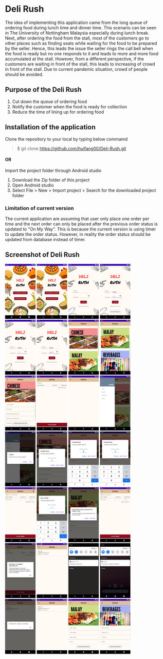 # Deli Rush
The idea of implementing this application came from the long queue of ordering food during lunch time and dinner time. 
This scenario can be seen in The University of Nottingham Malaysia especially during lunch break.
Next, after ordering the food from the stall, most of the customers go to other places such as finding seats while waiting for the food to be prepared by the seller.
Hence, this leads the issue the seller rings the call bell when the food is ready but no one responds to it and leads to more and more food accumulated at the stall.
However, from a different perspective, if the customers are waiting in front of the stall, this leads to increasing of crowd in front of the stall.
Due to current pandemic situation, crowd of people should be avoided.

## Purpose of the Deli Rush
1. Cut down the queue of ordering food
2. Notify the customer when the food is ready for collection
3. Reduce the time of lining up for ordering food

## Installation of the application
Clone the repository to your local by typing below commamd
> $ git clone https://github.com/huifang00/Deli-Rush.git
#### OR
Import the project folder through Android studio
1. Download the Zip folder of this project
2. Open Android studio
3. Select File > New > Import project > Search for the downloaded project folder

### Limitation of current version
The current application are assuming that user only place one order per time and the next order can only be placed after the previous order status is updated to "On My Way". This is because the current version is using timer to update the order status. However, in reality the order status should be updated from database instead of timer.

## Screenshot of Deli Rush
<img src="./Deli Rush Images/1.png" width="100" height="180">
<img src="./Deli Rush Images/2.png" width="100" height="180">
<img src="./Deli Rush Images/3.png" width="100" height="180">
<img src="./Deli Rush Images/4.png" width="100" height="180">
<img src="./Deli Rush Images/5.png" width="100" height="180">
<img src="./Deli Rush Images/6.png" width="100" height="180">
<img src="./Deli Rush Images/7.png" width="100" height="180">
<img src="./Deli Rush Images/8.png" width="100" height="180">
<img src="./Deli Rush Images/9.png" width="100" height="180">
<img src="./Deli Rush Images/10.png" width="100" height="180">
<img src="./Deli Rush Images/11.png" width="100" height="180">
<img src="./Deli Rush Images/12.png" width="100" height="180">
<img src="./Deli Rush Images/13.png" width="100" height="180">
<img src="./Deli Rush Images/14.png" width="100" height="180">
<img src="./Deli Rush Images/15.png" width="100" height="180">
<img src="./Deli Rush Images/16.png" width="100" height="180">
<img src="./Deli Rush Images/17.png" width="100" height="180">
<img src="./Deli Rush Images/18.png" width="100" height="180">
<img src="./Deli Rush Images/19.png" width="100" height="180">
<img src="./Deli Rush Images/20.png" width="100" height="180">
<img src="./Deli Rush Images/21.png" width="100" height="180">
<img src="./Deli Rush Images/22.png" width="100" height="180">
<img src="./Deli Rush Images/23.png" width="100" height="180">
<img src="./Deli Rush Images/24.png" width="100" height="180">
<img src="./Deli Rush Images/25.png" width="100" height="180">
<img src="./Deli Rush Images/26.png" width="100" height="180">
<img src="./Deli Rush Images/27.png" width="100" height="180">
<img src="./Deli Rush Images/28.png" width="100" height="180">
